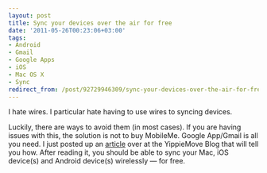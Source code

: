 ```yaml
---
layout: post
title: Sync your devices over the air for free
date: '2011-05-26T00:23:06+03:00'
tags:
- Android
- Gmail
- Google Apps
- iOS
- Mac OS X
- Sync
redirect_from: /post/92729946309/sync-your-devices-over-the-air-for-free
---
```

I hate wires. I particular hate having to use wires to syncing devices.

Luckily, there are ways to avoid them (in most cases). If you are having issues with this, the solution is not to buy MobileMe. Google App/Gmail is all you need. I just posted up an [article](http://blog.yippiemove.com/2011/05/25/how-to-keep-your-contacts-and-calendars-in-sync-across-devices-for-free/) over at the YippieMove Blog that will tell you how. After reading it, you should be able to sync your Mac, iOS device(s) and Android device(s) wirelessly — for free.
